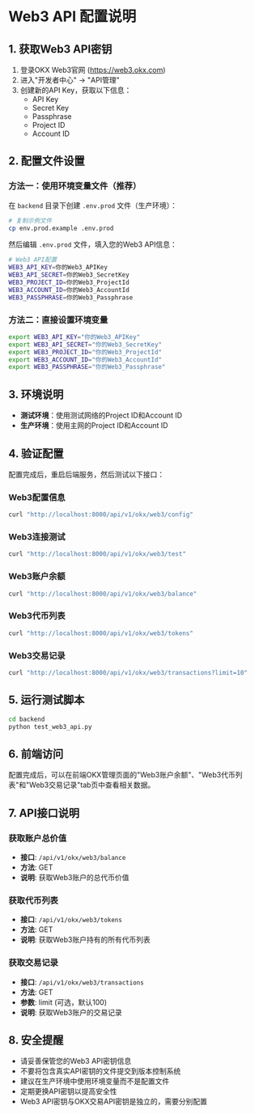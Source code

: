 # Web3 API 配置说明

## 1. 获取Web3 API密钥

1. 登录OKX Web3官网 (https://web3.okx.com)
2. 进入"开发者中心" -> "API管理"
3. 创建新的API Key，获取以下信息：
   - API Key
   - Secret Key  
   - Passphrase
   - Project ID
   - Account ID

## 2. 配置文件设置

### 方法一：使用环境变量文件（推荐）

在 `backend` 目录下创建 `.env.prod` 文件（生产环境）：

```bash
# 复制示例文件
cp env.prod.example .env.prod
```

然后编辑 `.env.prod` 文件，填入您的Web3 API信息：

```bash
# Web3 API配置
WEB3_API_KEY=你的Web3_APIKey
WEB3_API_SECRET=你的Web3_SecretKey
WEB3_PROJECT_ID=你的Web3_ProjectId
WEB3_ACCOUNT_ID=你的Web3_AccountId
WEB3_PASSPHRASE=你的Web3_Passphrase
```

### 方法二：直接设置环境变量

```bash
export WEB3_API_KEY="你的Web3_APIKey"
export WEB3_API_SECRET="你的Web3_SecretKey"
export WEB3_PROJECT_ID="你的Web3_ProjectId"
export WEB3_ACCOUNT_ID="你的Web3_AccountId"
export WEB3_PASSPHRASE="你的Web3_Passphrase"
```

## 3. 环境说明

- **测试环境**：使用测试网络的Project ID和Account ID
- **生产环境**：使用主网的Project ID和Account ID

## 4. 验证配置

配置完成后，重启后端服务，然后测试以下接口：

### Web3配置信息
```bash
curl "http://localhost:8000/api/v1/okx/web3/config"
```

### Web3连接测试
```bash
curl "http://localhost:8000/api/v1/okx/web3/test"
```

### Web3账户余额
```bash
curl "http://localhost:8000/api/v1/okx/web3/balance"
```

### Web3代币列表
```bash
curl "http://localhost:8000/api/v1/okx/web3/tokens"
```

### Web3交易记录
```bash
curl "http://localhost:8000/api/v1/okx/web3/transactions?limit=10"
```

## 5. 运行测试脚本

```bash
cd backend
python test_web3_api.py
```

## 6. 前端访问

配置完成后，可以在前端OKX管理页面的"Web3账户余额"、"Web3代币列表"和"Web3交易记录"tab页中查看相关数据。

## 7. API接口说明

### 获取账户总价值
- **接口**: `/api/v1/okx/web3/balance`
- **方法**: GET
- **说明**: 获取Web3账户的总代币价值

### 获取代币列表
- **接口**: `/api/v1/okx/web3/tokens`
- **方法**: GET
- **说明**: 获取Web3账户持有的所有代币列表

### 获取交易记录
- **接口**: `/api/v1/okx/web3/transactions`
- **方法**: GET
- **参数**: limit (可选，默认100)
- **说明**: 获取Web3账户的交易记录

## 8. 安全提醒

- 请妥善保管您的Web3 API密钥信息
- 不要将包含真实API密钥的文件提交到版本控制系统
- 建议在生产环境中使用环境变量而不是配置文件
- 定期更换API密钥以提高安全性
- Web3 API密钥与OKX交易API密钥是独立的，需要分别配置 